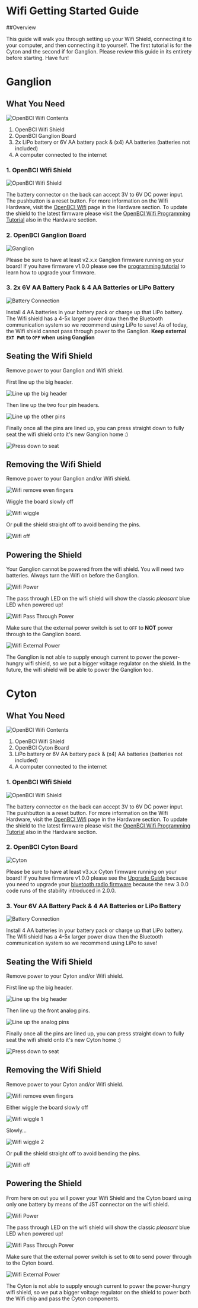 # Wifi Getting Started Guide
##Overview

This guide will walk you through setting up your Wifi Shield, connecting it to your computer, and then connecting it to yourself. The first tutorial is for the Cyton and the second if for Ganglion. Please review this guide in its entirety before starting. Have fun!

# Ganglion
## What You Need

![OpenBCI Wifi Contents](../assets/images/wifi_what_you_need.jpg)

 1. OpenBCI Wifi Shield
 2. OpenBCI Ganglion Board
 3. 2x LiPo battery or 6V AA battery pack & (x4) AA batteries (batteries not included)
 4. A computer connected to the internet

### 1. OpenBCI Wifi Shield

![OpenBCI Wifi Shield](../assets/images/wifi_head_shot.jpg)

The battery connector on the back can accept 3V to 6V DC power input. The pushbutton is a reset button. For more information on the Wifi Hardware, visit the [OpenBCI Wifi](http://docs.openbci.com/Hardware/11-Wifi) page in the Hardware section. To update the shield to the latest firmware please visit the [OpenBCI Wifi Programming Tutorial](http://docs.openbci.com/Hardware/11-Wifi_Programming_Tutorial) also in the Hardware section.


### 2. OpenBCI Ganglion Board

![Ganglion](../assets/images/wifi_ganglion_headshot.jpg)

Please be sure to have at least v2.x.x Ganglion firmware running on your board! If you have firmware v1.0.0 please see the [programming tutorial](http://docs.openbci.com/Hardware/09-Ganglion_Programming_Tutorial) to learn how to upgrade your firmware.

### 3. 2x  6V AA Battery Pack & 4 AA Batteries or LiPo Battery

![Battery Connection](../assets/images/wifi_ganglion_power.jpg)

Install 4 AA batteries in your battery pack or charge up that LiPo battery. The Wifi shield has a 4-5x larger power draw then the Bluetooth communication system so we recommend using LiPo to save! As of today, the Wifi shield cannot pass through power to the Ganglion. **Keep external `EXT PWR` to `OFF` when using Ganglion**

## Seating the Wifi Shield

Remove power to your Ganglion and Wifi shield.

First line up the big header.

![Line up the big header](../assets/images/wifi_ganglion_seating_1.jpg)

Then line up the two four pin headers.

![Line up the other pins](../assets/images/wifi_ganglion_seating_2.jpg)

Finally once all the pins are lined up, you can press straight down to fully seat the wifi shield onto it's new Ganglion home :)

![Press down to seat](../assets/images/wifi_ganglion_seating_3.jpg)

## Removing the Wifi Shield

Remove power to your Ganglion and/or Wifi shield.

![Wifi remove even fingers](../assets/images/wifi_ganglion_removing_1.jpg)

Wiggle the board slowly off

![Wifi wiggle](../assets/images/wifi_ganglion_removing_2.jpg)

Or pull the shield straight off to avoid bending the pins.

![Wifi off](../assets/images/wifi_removing_3.jpg)

## Powering the Shield

Your Ganglion cannot be powered from the wifi shield. You will need two batteries. Always turn the Wifi on before the Ganglion.

![Wifi Power](../assets/images/wifi_battery_connection.jpg)

The pass through LED on the wifi shield will show the classic _pleasant_ blue LED when powered up!

![Wifi Pass Through Power](../assets/images/wifi_ganglion_power_2.jpg)

Make sure that the external power switch is set to `OFF` to **NOT** power through to the Ganglion board.

![Wifi External Power](../assets/images/wifi_ganglion_pass_through_power.jpg)

The Ganglion is not able to supply enough current to power the power-hungry wifi shield, so we put a bigger voltage regulator on the shield. In the future, the wifi shield will be able to power the Ganglion too.

# Cyton
## What You Need

![OpenBCI Wifi Contents](../assets/images/wifi_what_you_need.jpg)

 1. OpenBCI Wifi Shield
 2. OpenBCI Cyton Board
 3. LiPo battery or 6V AA battery pack & (x4) AA batteries (batteries not included)
 4. A computer connected to the internet

### 1. OpenBCI Wifi Shield

![OpenBCI Wifi Shield](../assets/images/wifi_head_shot.jpg)

The battery connector on the back can accept 3V to 6V DC power input. The pushbutton is a reset button. For more information on the Wifi Hardware, visit the [OpenBCI Wifi](http://docs.openbci.com/Hardware/11-Wifi) page in the Hardware section. To update the shield to the latest firmware please visit the [OpenBCI Wifi Programming Tutorial](http://docs.openbci.com/Hardware/11-Wifi_Programming_Tutorial) also in the Hardware section.


### 2. OpenBCI Cyton Board

![Cyton](../assets/images/wifi_cyton.jpg)

Please be sure to have at least v3.x.x Cyton firmware running on your board! If you have firmware v1.0.0 please see the [Upgrade Guide](https://github.com/OpenBCI/OpenBCI_32bit_Library/blob/dev-3.0.0/UPGRADE_GUIDE.md) because you need to upgrade your [bluetooth radio firmware](https://github.com/OpenBCI/OpenBCI_Radios) because the new 3.0.0 code runs of the stability introduced in 2.0.0.

### 3. Your 6V AA Battery Pack & 4 AA Batteries or LiPo Battery

![Battery Connection](../assets/images/wifi_battery_connection.jpg)

Install 4 AA batteries in your battery pack or charge up that LiPo battery. The Wifi shield has a 4-5x larger power draw then the Bluetooth communication system so we recommend using LiPo to save!

## Seating the Wifi Shield

Remove power to your Cyton and/or Wifi shield.

First line up the big header.

![Line up the big header](../assets/images/wifi_seating_1.jpg)

Then line up the front analog pins.

![Line up the analog pins](../assets/images/wifi_seating_2.jpg)

Finally once all the pins are lined up, you can press straight down to fully seat the wifi shield onto it's new Cyton home :)

![Press down to seat](../assets/images/wifi_seating_3.jpg)

## Removing the Wifi Shield

Remove power to your Cyton and/or Wifi shield.

![Wifi remove even fingers](../assets/images/wifi_removing_1.jpg)

Either wiggle the board slowly off

![Wifi wiggle 1](../assets/images/wifi_removing_2.jpg)

Slowly...

![Wifi wiggle 2](../assets/images/wifi_removing_3.jpg)

Or pull the shield straight off to avoid bending the pins.

![Wifi off](../assets/images/wifi_removing_4.jpg)

## Powering the Shield

From here on out you will power your Wifi Shield and the Cyton board using only one battery by means of the JST connector on the wifi shield.

![Wifi Power](../assets/images/wifi_battery_connection.jpg)

The pass through LED on the wifi shield will show the classic _pleasant_ blue LED when powered up!

![Wifi Pass Through Power](../assets/images/wifi_pass_through_power.jpg)

Make sure that the external power switch is set to `ON` to send power through to the Cyton board.

![Wifi External Power](../assets/images/wifi_what_you_need.jpg)

The Cyton is not able to supply enough current to power the power-hungry wifi shield, so we put a bigger voltage regulator on the shield to power both the Wifi chip and pass the Cyton components.
